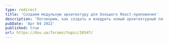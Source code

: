 ```yaml
---
type: redirect
title: 'Создаем модульную архитектуру для большого React-приложения'
description: 'Поговорим, как создать и внедрить новый архитектурный паттерн в огромный продукт, чтобы при росте системы время разработки нового функционала оставалось линейным. Материал будет интересен всем, кто пишет на React, и Middle+ разработчикам, которые хотят улучшить свои приложения'
pubDate: 'Apr 04 2022'
published: true
url: https://dou.ua/forums/topic/36547/
---
```

